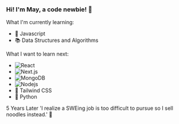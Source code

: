 ### Hi! I'm May, a code newbie! :wave:

What I'm currently learning:
- :vertical_traffic_light: Javascript
- :books: Data Structures and Algorithms

What I want to learn next:
-  <img
      alt="React"
      src="https://img.shields.io/badge/-React-45b8d8?style=flat-square&logo=react&logoColor=white"
    />
- <img
      alt="Next.js"
      src="https://img.shields.io/badge/-Nextjs-542C85?style=flat-square&logo=next.js&logoColor=white"
    />
- <img
        alt="MongoDB"
        src="https://img.shields.io/badge/-MongoDB-13aa52?style=flat-square&logo=mongodb&logoColor=white"
      />
- <img
      alt="Nodejs"
      src="https://img.shields.io/badge/-Nodejs-43853d?style=flat-square&logo=Node.js&logoColor=white"
    />
- :crystal_ball: Tailwind CSS
- :snake: Python

5 Years Later
'I realize a SWEing job is too difficult to pursue so I sell noodles instead.' 🍜
